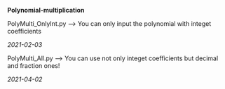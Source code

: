 **Polynomial-multiplication**  
  
PolyMulti_OnlyInt.py --> You can only input the polynomial with integet coefficients

*2021-02-03*

PolyMulti_All.py --> You can use not only integet coefficients but decimal and fraction ones!

*2021-04-02*
